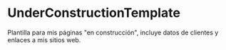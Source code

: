 # UnderConstructionTemplate
Plantilla para mis páginas "en construcción", incluye datos de clientes y enlaces a mis sitios web.
